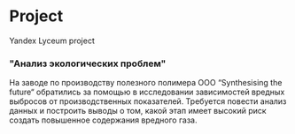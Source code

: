 # Project
Yandex Lyceum project
### "Анализ экологических проблем"
На заводе по производству полезного полимера ООО “Synthesising the future“ обратились за помощью в исследовании зависимостей вредных выбросов от производственных показателей. Требуется повести анализ данных и построить выводы о том, какой этап имеет высокий риск создать повышенное содержания вредного газа.
